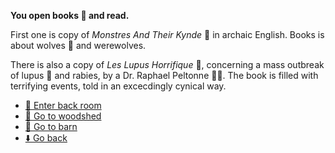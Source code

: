 **You open books 📖 and read.**

First one is copy of *Monstres And Their Kynde* 📘 in archaic English. Books is about wolves 🐺 and werewolves.

There is also a copy of *Les Lupus Horrifique* 📗, concerning a mass outbreak of lupus 🐺 and rabies, by a Dr. Raphael Peltonne 👨‍⚕️. The book is filled with terrifying events, told in an excecdingly cynical way.

- [🚪 Enter back room](8-2ABC.md)
- [🚪 Go to woodshed](8-2AE.md)
- [🚪 Go to barn](8-2AE.md)
- [⬇️ Go back](8-2AE.md)